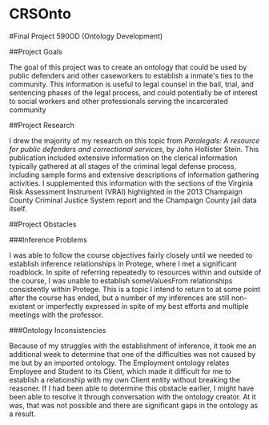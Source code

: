 # CRSOnto
#Final Project 590OD (Ontology Development)

##Project Goals

The goal of this project was to create an ontology that could be used by public defenders and other caseworkers to establish a inmate's ties to the community. This information is useful to legal counsel in the bail, trial, and sentencing phases of the legal process, and could potentially be of interest to social workers and other professionals serving the incarcerated community

##Project Research

I drew the majority of my research on this topic from *Paralegals: A resource for public defenders and correctional services*, by John Hollister Stein. This publication included extensive information on the clerical information typically gathered at all stages of the criminal legal defense process, including sample forms and extensive descriptions of information gathering activities. I supplemented this information with the sections of the Virginia Risk Assessment Instrument (VRAI) highlighted in the 2013 Champaign County Criminal Justice System report and the Champaign County jail data itself. 

##Project Obstacles

###Inference Problems

I was able to follow the course objectives fairly closely until we needed to establish inference relationships in Protege, where I met a significant roadblock. In spite of referring repeatedly to resources within and outside of the course, I was unable to establish someValuesFrom relationships consistently within Protege. This is a topic I intend to return to at some point after the course has ended, but a number of my inferences are still non-existent or imperfectly expressed in spite of my best efforts and multiple meetings with the professor. 

###Ontology Inconsistencies

Because of my struggles with the establishment of inference, it took me an additional week to determine that one of the difficulties was not caused by me but by an imported ontology. The Employment ontology relates Employee and Student to its Client, which made it difficult for me to establish a relationship with my own Client entity without breaking the reasoner. If I had been able to determine this obstacle earlier, I might have been able to resolve it through conversation with the ontology creator. At it was, that was not possible and there are significant gaps in the ontology as a result.
